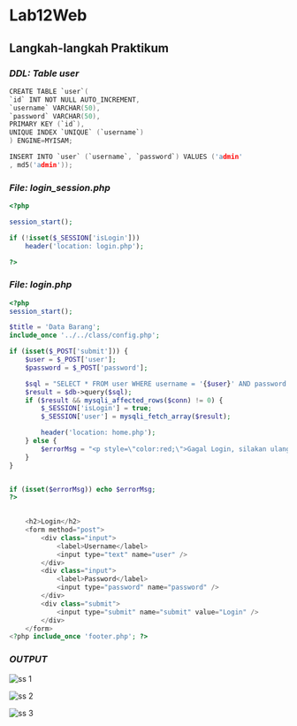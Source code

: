 # Lab12Web

## Langkah-langkah Praktikum

### *DDL: Table user*
```c
CREATE TABLE `user`(
`id` INT NOT NULL AUTO_INCREMENT,
`username` VARCHAR(50),
`password` VARCHAR(50),
PRIMARY KEY (`id`),
UNIQUE INDEX `UNIQUE` (`username`)
) ENGINE=MYISAM;

INSERT INTO `user` (`username`, `password`) VALUES ('admin'
, md5('admin'));
```

### *File: login_session.php*
```php
<?php

session_start();

if (!isset($_SESSION['isLogin']))
    header('location: login.php');

?>
```

### *File: login.php*
```php
<?php
session_start();

$title = 'Data Barang';
include_once '../../class/config.php';

if (isset($_POST['submit'])) {
    $user = $_POST['user'];
    $password = $_POST['password'];

    $sql = "SELECT * FROM user WHERE username = '{$user}' AND password = md5('{$password}') ";
    $result = $db->query($sql);
    if ($result && mysqli_affected_rows($conn) != 0) {
        $_SESSION['isLogin'] = true;
        $_SESSION['user'] = mysqli_fetch_array($result);

        header('location: home.php');
    } else {
        $errorMsg = "<p style=\"color:red;\">Gagal Login, silakan ulangi lagi.</p>";
    }
}


if (isset($errorMsg)) echo $errorMsg;
?>

    
    <h2>Login</h2>
    <form method="post">
        <div class="input">
            <label>Username</label>
            <input type="text" name="user" />
        </div>
        <div class="input">
            <label>Password</label>
            <input type="password" name="password" />
        </div>
        <div class="submit">
            <input type="submit" name="submit" value="Login" />
        </div>
    </form>
<?php include_once 'footer.php'; ?>
```

### *OUTPUT*
![ss 1](https://github.com/ZahraNurhaliza/Lab12Web/assets/115614417/bdfaa821-9f7f-4c03-89c5-3d0c23a3a0db)

![ss 2](https://github.com/ZahraNurhaliza/Lab12Web/assets/115614417/a7c506fc-81cc-4910-8507-85625235ff09)

![ss 3](https://github.com/ZahraNurhaliza/Lab12Web/assets/115614417/0220aa47-5072-4eef-902c-18416b1d5b51)
